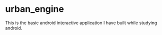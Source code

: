 # urban_engine
This is the basic android interactive application I have built while studying android.
